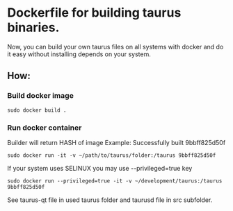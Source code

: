 # Dockerfile for building taurus binaries.

Now, you can build your own taurus files on all systems with docker and do it easy without installing depends on your system.

## How:

### Build docker image

```
sudo docker build .
```

### Run docker container

Builder will return HASH of image
Example:
Successfully built 9bbff825d50f

```
sudo docker run -it -v ~/path/to/taurus/folder:/taurus 9bbff825d50f
```

If your system uses SELINUX you may use --privileged=true key

```
sudo docker run --privileged=true -it -v ~/development/taurus:/taurus 9bbff825d50f
```

See taurus-qt file in used taurus folder and taurusd file in src subfolder.